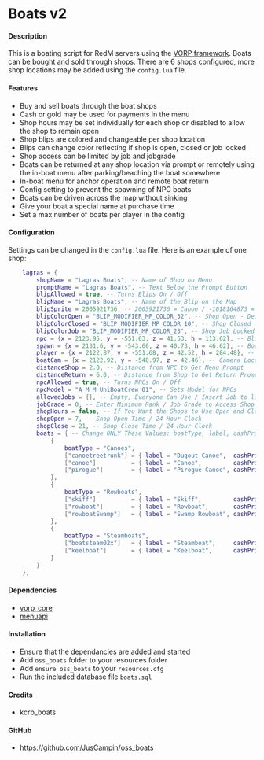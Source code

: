 # Boats v2

#### Description
This is a boating script for RedM servers using the [VORP framework](https://github.com/VORPCORE). Boats can be bought and sold through shops. There are 6 shops configured, more shop locations may be added using the `config.lua` file.

#### Features
- Buy and sell boats through the boat shops
- Cash or gold may be used for payments in the menu
- Shop hours may be set individually for each shop or disabled to allow the shop to remain open
- Shop blips are colored and changeable per shop location
- Blips can change color reflecting if shop is open, closed or job locked
- Shop access can be limited by job and jobgrade
- Boats can be returned at any shop location via prompt or remotely using the in-boat menu after parking/beaching the boat somewhere
- In-boat menu for anchor operation and remote boat return
- Config setting to prevent the spawning of NPC boats
- Boats can be driven across the map without sinking
- Give your boat a special name at purchase time
- Set a max number of boats per player in the config

#### Configuration
Settings can be changed in the `config.lua` file. Here is an example of one shop:
```lua
    lagras = {
        shopName = "Lagras Boats", -- Name of Shop on Menu
        promptName = "Lagras Boats", -- Text Below the Prompt Button
        blipAllowed = true, -- Turns Blips On / Off
        blipName = "Lagras Boats", -- Name of the Blip on the Map
        blipSprite = 2005921736, -- 2005921736 = Canoe / -1018164873 = Tugboat
        blipColorOpen = "BLIP_MODIFIER_MP_COLOR_32", -- Shop Open - Default: White - Blip Colors Shown Below
        blipColorClosed = "BLIP_MODIFIER_MP_COLOR_10", -- Shop Closed - Default: Red - Blip Colors Shown Below
        blipColorJob = "BLIP_MODIFIER_MP_COLOR_23", -- Shop Job Locked - Default: Yellow - Blip Colors Shown Below
        npc = {x = 2123.95, y = -551.63, z = 41.53, h = 113.62}, -- Blip and NPC Positions
        spawn = {x = 2131.6, y = -543.66, z = 40.73, h = 46.62}, -- Boat Spawn and Return Positions
        player = {x = 2122.87, y = -551.68, z = 42.52, h = 284.48}, -- Player Return Teleport Position
        boatCam = {x = 2122.92, y = -548.97, z = 42.46}, -- Camera Location to View Boat When In-Menu
        distanceShop = 2.0, -- Distance from NPC to Get Menu Prompt
        distanceReturn = 6.0, -- Distance from Shop to Get Return Prompt
        npcAllowed = true, -- Turns NPCs On / Off
        npcModel = "A_M_M_UniBoatCrew_01", -- Sets Model for NPCs
        allowedJobs = {}, -- Empty, Everyone Can Use / Insert Job to limit access - ex. "police"
        jobGrade = 0, -- Enter Minimum Rank / Job Grade to Access Shop
        shopHours = false, -- If You Want the Shops to Use Open and Closed Hours
        shopOpen = 7, -- Shop Open Time / 24 Hour Clock
        shopClose = 21, -- Shop Close Time / 24 Hour Clock
        boats = { -- Change ONLY These Values: boatType, label, cashPrice, goldPrice and sellPrice
            {
                boatType = "Canoes",
                ["canoetreetrunk"] = { label = "Dugout Canoe",  cashPrice = 25,   goldPrice = 1,  sellPrice = 15  },
                ["canoe"]          = { label = "Canoe",         cashPrice = 45,   goldPrice = 2,  sellPrice = 25  },
                ["pirogue"]        = { label = "Pirogue Canoe", cashPrice = 60,   goldPrice = 3,  sellPrice = 35  }
            },
            {
                boatType = "Rowboats",
                ["skiff"]          = { label = "Skiff",         cashPrice = 100,  goldPrice = 5,  sellPrice = 60  },
                ["rowboat"]        = { label = "Rowboat",       cashPrice = 150,  goldPrice = 7,  sellPrice = 90  },
                ["rowboatSwamp"]   = { label = "Swamp Rowboat", cashPrice = 125,  goldPrice = 6,  sellPrice = 75  }
            },
            {
                boatType = "Steamboats",
                ["boatsteam02x"]   = { label = "Steamboat",     cashPrice = 550,  goldPrice = 25, sellPrice = 330, },
                ["keelboat"]       = { label = "Keelboat",      cashPrice = 800,  goldPrice = 40, sellPrice = 480, }
            }
        }
    },
```

#### Dependencies
- [vorp_core](https://github.com/VORPCORE/vorp-core-lua)
- [menuapi](https://github.com/outsider31000/menuapi)

#### Installation
- Ensure that the dependancies are added and started
- Add `oss_boats` folder to your resources folder
- Add `ensure oss_boats` to your `resources.cfg`
- Run the included database file `boats.sql`

#### Credits
- kcrp_boats

#### GitHub
- https://github.com/JusCampin/oss_boats
